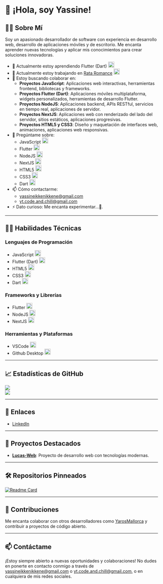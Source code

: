 # 👋 ¡Hola, soy Yassine!

## 🧑‍💻 Sobre Mí
Soy un apasionado desarrollador de software con experiencia en desarrollo web, desarrollo de aplicaciones móviles y de escritorio. Me encanta aprender nuevas tecnologías y aplicar mis conocimientos para crear soluciones innovadoras.

- 🌱 Actualmente estoy aprendiendo Flutter (Dart) <img src="https://img.icons8.com/color/48/000000/flutter.png" width="20"/>
- 🔭 Actualmente estoy trabajando en [Rata Romance](https://github.com/code-and-relax/rata_romance) <img src="https://img.icons8.com/color/48/000000/github.png" width="20"/>
- 👯 Estoy buscando colaborar en:
  - **Proyectos JavaScript**: Aplicaciones web interactivas, herramientas frontend, bibliotecas y frameworks.
  - **Proyectos Flutter (Dart)**: Aplicaciones móviles multiplataforma, widgets personalizados, herramientas de desarrollo Flutter.
  - **Proyectos NodeJS**: Aplicaciones backend, APIs RESTful, servicios en tiempo real, aplicaciones de servidor.
  - **Proyectos NextJS**: Aplicaciones web con renderizado del lado del servidor, sitios estáticos, aplicaciones progresivas.
  - **Proyectos HTML5 y CSS3**: Diseño y maquetación de interfaces web, animaciones, aplicaciones web responsivas.
- 💬 Pregúntame sobre:
  - JavaScript <img src="https://img.icons8.com/color/48/000000/javascript.png" width="20"/>
  - Flutter <img src="https://img.icons8.com/color/48/000000/flutter.png" width="20"/>
  - NodeJS <img src="https://img.icons8.com/color/48/000000/nodejs.png" width="20"/>
  - NextJS <img src="https://img.icons8.com/color/48/000000/nextjs.png" width="20"/>
  - HTML5 <img src="https://img.icons8.com/color/48/000000/html-5.png" width="20"/>
  - CSS3 <img src="https://img.icons8.com/color/48/000000/css3.png" width="20"/>
  - Dart <img src="https://img.icons8.com/color/48/000000/dart.png" width="20"/>
- 📫 Cómo contactarme:
  - [yassineikkenikkene@gmail.com](mailto:yassineikkenikkene@gmail.com)
  - [yt.code.and.chill@gmail.com](mailto:yt.code.and.chill@gmail.com)
- ⚡ Dato curioso: Me encanta experimentar...🫣.

---

## 🧑‍💻 Habilidades Técnicas
### Lenguajes de Programación
- JavaScript <img src="https://img.icons8.com/color/48/000000/javascript.png" width="20"/>
- Flutter (Dart) <img src="https://img.icons8.com/color/48/000000/flutter.png" width="20"/>
- HTML5 <img src="https://img.icons8.com/color/48/000000/html-5.png" width="20"/>
- CSS3 <img src="https://img.icons8.com/color/48/000000/css3.png" width="20"/>
- Dart <img src="https://img.icons8.com/color/48/000000/dart.png" width="20"/>

### Frameworks y Librerías
- Flutter <img src="https://img.icons8.com/color/48/000000/flutter.png" width="20"/>
- NodeJS <img src="https://img.icons8.com/color/48/000000/nodejs.png" width="20"/>
- NextJS <img src="https://img.icons8.com/color/48/000000/nextjs.png" width="20"/>

### Herramientas y Plataformas
- VSCode <img src="https://code.visualstudio.com/favicon.ico" width="20"/>
- Github Desktop <img src="https://desktop.github.com/images/desktop-icon.svg" width="20"/>

---

## 📈 Estadísticas de GitHub
<div>
  <img src="https://github-readme-stats.vercel.app/api/top-langs/?username=code-and-relax&langs_count=8&layout=compact&hide_border=true&bg_color=161B22&text_color=c9d1d9&title_color=50a6ff&icon_color=3572a5&card_width=445"/>
</div>
<div>
 <img src="http://github-readme-streak-stats.herokuapp.com?user=code-and-relax&theme=dark&hide_border=true&background=161B22&ring=50A6FF&fire=FF9022&currStreakLabel=FFFFFF">
</div>

---

## 🔗 Enlaces
- [LinkedIn](https://www.linkedin.com/in/yassine-ikken-ikkene)

---

## 🌟 Proyectos Destacados
- **[Lucas-Web](https://github.com/code-and-relax/Lucas-Web)**: Proyecto de desarrollo web con tecnologías modernas.

---

## 🛠️ Repositorios Pinneados
[![Readme Card](https://github-readme-stats.vercel.app/api/pin/?username=code-and-relax&repo=Lucas-Web&theme=radical)](https://github.com/code-and-relax/Lucas-Web)

---

## 🤝 Contribuciones
Me encanta colaborar con otros desarrolladores como [YarosMallorca](https://github.com/YarosMallorca) y contribuir a proyectos de código abierto.

---

## 📫 Contáctame
¡Estoy siempre abierto a nuevas oportunidades y colaboraciones! No dudes en ponerte en contacto conmigo a través de [yassineikkenikkene@gmail.com](mailto:yassineikkenikkene@gmail.com) o [yt.code.and.chill@gmail.com](mailto:yt.code.and.chill@gmail.com), o en cualquiera de mis redes sociales.
